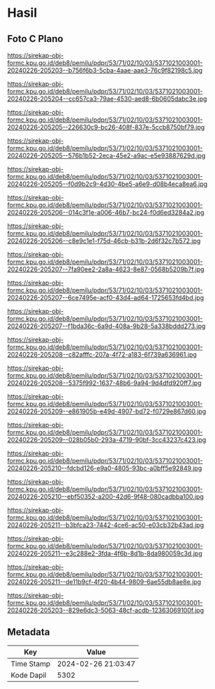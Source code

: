# Hasil

## Foto C Plano

https://sirekap-obj-formc.kpu.go.id/deb8/pemilu/pdpr/53/71/02/10/03/5371021003001-20240226-205203--b756f6b3-5cba-4aae-aae3-76c9f82198c5.jpg

https://sirekap-obj-formc.kpu.go.id/deb8/pemilu/pdpr/53/71/02/10/03/5371021003001-20240226-205204--cc657ca3-79ae-4530-aed8-6b0605dabc3e.jpg

https://sirekap-obj-formc.kpu.go.id/deb8/pemilu/pdpr/53/71/02/10/03/5371021003001-20240226-205205--226630c9-bc26-408f-837e-5ccb8750bf79.jpg

https://sirekap-obj-formc.kpu.go.id/deb8/pemilu/pdpr/53/71/02/10/03/5371021003001-20240226-205205--576b1b52-2eca-45e2-a9ac-e5e93887629d.jpg

https://sirekap-obj-formc.kpu.go.id/deb8/pemilu/pdpr/53/71/02/10/03/5371021003001-20240226-205205--f0d9b2c9-4d30-4be5-a6e9-d08b4eca8ea6.jpg

https://sirekap-obj-formc.kpu.go.id/deb8/pemilu/pdpr/53/71/02/10/03/5371021003001-20240226-205206--014c3f1e-a006-46b7-bc24-f0d6ed3284a2.jpg

https://sirekap-obj-formc.kpu.go.id/deb8/pemilu/pdpr/53/71/02/10/03/5371021003001-20240226-205206--c8e9c1e1-f75d-46cb-b31b-2d6f32c7b572.jpg

https://sirekap-obj-formc.kpu.go.id/deb8/pemilu/pdpr/53/71/02/10/03/5371021003001-20240226-205207--7fa90ee2-2a8a-4623-8e87-0568b5209b7f.jpg

https://sirekap-obj-formc.kpu.go.id/deb8/pemilu/pdpr/53/71/02/10/03/5371021003001-20240226-205207--6ce7495e-acf0-43d4-ad64-1725653fd4bd.jpg

https://sirekap-obj-formc.kpu.go.id/deb8/pemilu/pdpr/53/71/02/10/03/5371021003001-20240226-205207--f1bda36c-6a9d-408a-9b28-5a338bddd273.jpg

https://sirekap-obj-formc.kpu.go.id/deb8/pemilu/pdpr/53/71/02/10/03/5371021003001-20240226-205208--c82afffc-207a-4f72-a183-6f739a636961.jpg

https://sirekap-obj-formc.kpu.go.id/deb8/pemilu/pdpr/53/71/02/10/03/5371021003001-20240226-205208--5375f992-1637-48b6-9a94-9d4dfd920ff7.jpg

https://sirekap-obj-formc.kpu.go.id/deb8/pemilu/pdpr/53/71/02/10/03/5371021003001-20240226-205209--e861905b-e49d-4907-bd72-f0729e867d60.jpg

https://sirekap-obj-formc.kpu.go.id/deb8/pemilu/pdpr/53/71/02/10/03/5371021003001-20240226-205209--028b05b0-293a-4719-90bf-3cc43237c423.jpg

https://sirekap-obj-formc.kpu.go.id/deb8/pemilu/pdpr/53/71/02/10/03/5371021003001-20240226-205210--fdcbd126-e9a0-4805-93bc-a0bff5e92849.jpg

https://sirekap-obj-formc.kpu.go.id/deb8/pemilu/pdpr/53/71/02/10/03/5371021003001-20240226-205210--ebf50352-a200-42d6-9f48-080cadbba100.jpg

https://sirekap-obj-formc.kpu.go.id/deb8/pemilu/pdpr/53/71/02/10/03/5371021003001-20240226-205211--b3bfca23-7442-4ce6-ac50-e03cb32b43ad.jpg

https://sirekap-obj-formc.kpu.go.id/deb8/pemilu/pdpr/53/71/02/10/03/5371021003001-20240226-205211--e3c288e2-3fda-4f6b-8d1b-8da980059c3d.jpg

https://sirekap-obj-formc.kpu.go.id/deb8/pemilu/pdpr/53/71/02/10/03/5371021003001-20240226-205211--de11b9cf-4f20-4b44-9809-6ae55db8ae8e.jpg

https://sirekap-obj-formc.kpu.go.id/deb8/pemilu/pdpr/53/71/02/10/03/5371021003001-20240226-205203--829e6dc3-5063-48cf-acdb-12363069100f.jpg


## Metadata

| Key        | Value               |
| ---------- | ------------------- |
| Time Stamp | 2024-02-26 21:03:47 |
| Kode Dapil | 5302                |



